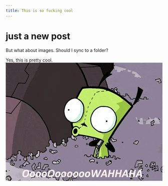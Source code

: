 ```yaml
---
title: This is so fucking cool
---
```


# just a new post

But what about images. Should I sync to a folder?


Yes, this is pretty cool.
![gir_ref](images/gir.gif)
